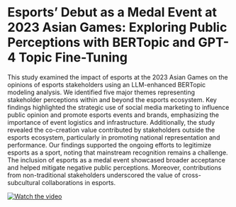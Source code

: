 # Esports’ Debut as a Medal Event at 2023 Asian Games: Exploring Public Perceptions with BERTopic and GPT-4 Topic Fine-Tuning
This study examined the impact of esports at the 2023 Asian Games on the opinions of esports stakeholders using an LLM-enhanced BERTopic modeling analysis. We identified five major themes representing stakeholder perceptions within and beyond the esports ecosystem. Key findings highlighted the strategic use of social media marketing to influence public opinion and promote esports events and brands, emphasizing the importance of event logistics and infrastructure. Additionally, the study revealed the co-creation value contributed by stakeholders outside the esports ecosystem, particularly in promoting national representation and performance. Our findings supported the ongoing efforts to legitimize esports as a sport, noting that mainstream recognition remains a challenge. The inclusion of esports as a medal event showcased broader acceptance and helped mitigate negative public perceptions. Moreover, contributions from non-traditional stakeholders underscored the value of cross-subcultural collaborations in esports.

[![Watch the video](https://img.youtube.com/vi/L3SCYpPdbZA/maxresdefault.jpg)](https://www.youtube.com/watch?v=L3SCYpPdbZA)
